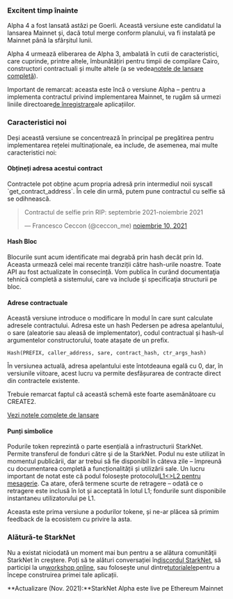 ### Excitent timp înainte

Alpha 4 a fost lansată astăzi pe Goerli. Această versiune este candidatul la lansarea Mainnet și, dacă totul merge conform planului, va fi instalată pe Mainnet până la sfârșitul lunii.

Alpha 4 urmează eliberarea de Alpha 3, ambalată în cutii de caracteristici, care cuprinde, printre altele, îmbunătățiri pentru timpii de compilare Cairo, constructori contractuali și multe altele (a se vedea[notele de lansare completă](https://github.com/starkware-libs/cairo-lang/releases/tag/v0.5.0)).

Important de remarcat: aceasta este încă o versiune Alpha – pentru a implementa contractul privind implementarea Mainnet, te rugăm să urmezi liniile directoare[de înregistrare](https://forms.reform.app/starkware/SN-Alpha-Contract-Deployment/l894lu)ale aplicațiilor.

### Caracteristici noi

Deși această versiune se concentrează în principal pe pregătirea pentru implementarea rețelei multinaționale, ea include, de asemenea, mai multe caracteristici noi:

#### Obțineți adresa acestui contract

Contractele pot obține acum propria adresă prin intermediul noii syscall \`get_contract_address\`. În cele din urmă, putem pune contractul cu selfie să se odihnească.

<blockquote class="twitter-tweet"><p lang="en" dir="ltr">Contractul de selfie prin RIP: septembrie 2021-noiembrie 2021</p>&mdash; Francesco Ceccon (@ceccon_me) <a href="https://twitter.com/ceccon_me/status/1458410251078836227?ref_src=twsrc%5Etfw">noiembrie 10, 2021</a></blockquote> <script async src="https://platform.twitter.com/widgets.js" charset="utf-8"></script>

#### Hash Bloc

Blocurile sunt acum identificate mai degrabă prin hash decât prin Id. Aceasta urmează celei mai recente tranziții către hash-urile noastre. Toate API au fost actualizate în consecință. Vom publica în curând documentaţia tehnică completă a sistemului, care va include şi specificaţia structurii pe bloc.

#### Adrese contractuale

Această versiune introduce o modificare în modul în care sunt calculate adresele contractului. Adresa este un hash Pedersen pe adresa apelantului, o sare (aleatorie sau aleasă de implementator), codul contractual și hash-ul argumentelor constructorului, toate atașate de un prefix.

```
Hash(PREFIX, caller_address, sare, contract_hash, ctr_args_hash)
```

În versiunea actuală, adresa apelantului este întotdeauna egală cu 0, dar, în versiunile viitoare, acest lucru va permite desfășurarea de contracte direct din contractele existente.

Trebuie remarcat faptul că această schemă este foarte asemănătoare cu CREATE2.

[Vezi notele complete de lansare](https://github.com/starkware-libs/cairo-lang/releases/tag/v0.6.0)

#### Punți simbolice

Podurile token reprezintă o parte esențială a infrastructurii StarkNet. Permite transferul de fonduri către şi de la StarkNet. Podul nu este utilizat în momentul publicării, dar ar trebui să fie disponibil în câteva zile – împreună cu documentarea completă a funcționalității și utilizării sale. Un lucru important de notat este că podul folosește protocolul[L1<>L2 pentru mesagerie](https://www.cairo-lang.org/docs/hello_starknet/l1l2.html). Ca atare, oferă termene scurte de retragere – odată ce o retragere este inclusă în lot și acceptată în lotul L1; fondurile sunt disponibile instantaneu utilizatorului pe L1.

Aceasta este prima versiune a podurilor tokene, și ne-ar plăcea să primim feedback de la ecosistem cu privire la asta.

### Alătură-te StarkNet

Nu a existat niciodată un moment mai bun pentru a se alătura comunităţii StarkNet în creştere. Poți să te alături conversației în[discordul StarkNet](https://discord.gg/uJ9HZTUk2Y), să participi la un[workshop online](https://forms.reform.app/starkware/join-a-starknet-workshop/2ma1x8), sau folosește unul dintre[tutorialele](https://www.cairo-lang.org/docs/hello_starknet/index.html)pentru a începe construirea primei tale aplicații.

**Actualizare (Nov. 2021):**StarkNet Alpha este live pe Ethereum Mainnet